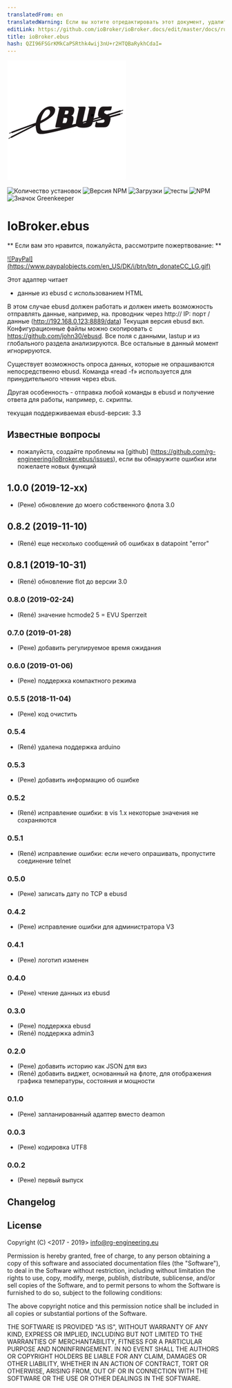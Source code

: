 ```yaml
---
translatedFrom: en
translatedWarning: Если вы хотите отредактировать этот документ, удалите поле «translationFrom», в противном случае этот документ будет снова автоматически переведен
editLink: https://github.com/ioBroker/ioBroker.docs/edit/master/docs/ru/adapterref/iobroker.ebus/README.md
title: ioBroker.ebus
hash: QZI96FSGrKMkCaPSRthk4wij3nU+r2HTQBaRykhCdaI=
---
```

![логотип](../../../en/adapterref/iobroker.ebus/admin/ebus.png)

![Количество установок](http://iobroker.live/badges/ebus-stable.svg)
![Версия NPM](https://img.shields.io/npm/v/iobroker.ebus.svg)
![Загрузки](https://img.shields.io/npm/dm/iobroker.ebus.svg)
![тесты](https://travis-ci.org/rg-engineering/ioBroker.ebus.svg?branch=master)
![NPM](https://nodei.co/npm/iobroker.ebus.png?downloads=true)
![Значок Greenkeeper](https://badges.greenkeeper.io/rg-engineering/ioBroker.ebus.svg)

# IoBroker.ebus
** Если вам это нравится, пожалуйста, рассмотрите пожертвование: **

[![PayPal] (https://www.paypalobjects.com/en_US/DK/i/btn/btn_donateCC_LG.gif)](https://www.paypal.com/cgi-bin/webscr?cmd=_s-xclick&hosted_button_id=YBAZTEBT9SYC2&source=url)

Этот адаптер читает

- данные из ebusd с использованием HTML

В этом случае ebusd должен работать и должен иметь возможность отправлять данные, например, на. проводник через http:// IP: порт / данные (http://192.168.0.123:8889/data) Текущая версия ebusd вкл. Конфигурационные файлы можно скопировать с https://github.com/john30/ebusd. Все поля с данными, lastup и из глобального раздела анализируются. Все остальные в данный момент игнорируются.

Существует возможность опроса данных, которые не опрашиваются непосредственно ebusd. Команда «read -f» используется для принудительного чтения через ebus.

Другая особенность - отправка любой команды в ebusd и получение ответа для работы, например, с. скрипты.

текущая поддерживаемая ebusd-версия: 3.3

## Известные вопросы
* пожалуйста, создайте проблемы на [github] (https://github.com/rg-engineering/ioBroker.ebus/issues), если вы обнаружите ошибки или пожелаете новых функций

## 1.0.0 (2019-12-хх)
* (Рене) обновление до моего собственного флота 3.0

## 0.8.2 (2019-11-10)
* (René) еще несколько сообщений об ошибках в datapoint "error"

## 0.8.1 (2019-10-31)
* (René) обновление flot до версии 3.0

### 0.8.0 (2019-02-24)
* (René) значение hcmode2 5 = EVU Sperrzeit

### 0.7.0 (2019-01-28)
* (Рене) добавить регулируемое время ожидания

### 0.6.0 (2019-01-06)
* (Рене) поддержка компактного режима

### 0.5.5 (2018-11-04)
* (Рене) код очистить

### 0.5.4
* (René) удалена поддержка arduino

### 0.5.3
* (Рене) добавить информацию об ошибке

### 0.5.2
* (René) исправление ошибки: в vis 1.x некоторые значения не сохраняются

### 0.5.1
* (René) исправление ошибки: если нечего опрашивать, пропустите соединение telnet

### 0.5.0
* (Рене) записать дату по TCP в ebusd

### 0.4.2
* (Рене) исправление ошибки для администратора V3

### 0.4.1
* (Рене) логотип изменен

### 0.4.0
* (Рене) чтение данных из ebusd

### 0.3.0
* (Рене) поддержка ebusd
* (René) поддержка admin3

### 0.2.0
* (Рене) добавить историю как JSON для виз
* (René) добавить виджет, основанный на флоте, для отображения графика температуры, состояния и мощности

### 0.1.0
* (Рене) запланированный адаптер вместо deamon

### 0.0.3
* (Рене) кодировка UTF8

### 0.0.2
* (Рене) первый выпуск

## Changelog

## License
Copyright (C) <2017 - 2019>  <info@rg-engineering.eu>

Permission is hereby granted, free of charge, to any person obtaining a copy of this software and associated documentation files (the "Software"), to deal in the Software without restriction, including without limitation the rights to use, copy, modify, merge, publish, distribute, sublicense, and/or sell copies of the Software, and to permit persons to whom the Software is furnished to do so, subject to the following conditions:

The above copyright notice and this permission notice shall be included in all copies or substantial portions of the Software.

THE SOFTWARE IS PROVIDED "AS IS", WITHOUT WARRANTY OF ANY KIND, EXPRESS OR IMPLIED, INCLUDING BUT NOT LIMITED TO THE WARRANTIES OF MERCHANTABILITY, FITNESS FOR A PARTICULAR PURPOSE AND NONINFRINGEMENT. IN NO EVENT SHALL THE AUTHORS OR COPYRIGHT HOLDERS BE LIABLE FOR ANY CLAIM, DAMAGES OR OTHER LIABILITY, WHETHER IN AN ACTION OF CONTRACT, TORT OR OTHERWISE, ARISING FROM, OUT OF OR IN CONNECTION WITH THE SOFTWARE OR THE USE OR OTHER DEALINGS IN THE SOFTWARE.